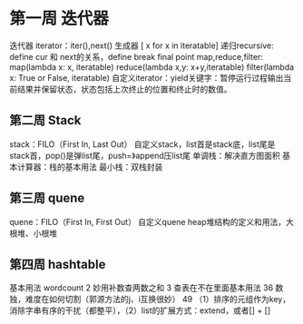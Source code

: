 # 第一周 迭代器
迭代器 iterator：iter(),next()
生成器 [ x for x in iteratable]
递归recursive: define cur 和 next的关系，define break final point
map,reduce,filter: 
map(lambda x: x, iteratable)
reduce(lambda x,y: x+y,iteratable)
filter(lambda x: True or False, iteratable)
自定义iterator：yield关键字：暂停运行过程输出当前结果并保留状态，状态包括上次终止的位置和终止时的数值。
## 第二周 Stack
stack：FILO（First In, Last Out）
自定义stack，list首是stack底，list尾是stack首，pop()是弹list尾，push=》append压list尾
单调栈：解决直方图面积
基本计算器：栈的基本用法
最小栈：双栈封装
## 第三周 quene
quene：FILO（First In, First Out）
自定义quene
heap堆结构的定义和用法，大根堆、小根堆
## 第四周 hashtable
基本用法 wordcount
2 妙用补数查两数之和
3 查表在不在里面基本用法
36 数独，难度在如何切割（郭源方法的j、i互换很妙）
49 （1）排序的元组作为key，消除字串有序的干扰（都整平），（2）list的扩展方式：extend，或者[] + [] 